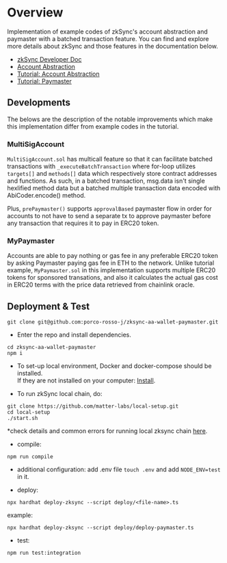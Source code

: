 # Overview


Implementation of example codes of zkSync's account abstraction and paymaster with a batched transaction feature. You can find and explore more details about zkSync and those features in the documentation below.

- [zkSync Developer Doc](https://v2-docs.zksync.io/dev/)
- [Account Abstraction](https://v2-docs.zksync.io/dev/developer-guides/aa.html#introduction)
- [Tutorial: Account Abstraction](https://v2-docs.zksync.io/dev/tutorials/custom-aa-tutorial.html)
- [Tutorial: Paymaster](https://v2-docs.zksync.io/dev/tutorials/custom-paymaster-tutorial.html)

## Developments

The belows are the description of the notable improvements which make this implementation differ from example codes in the tutorial.

### MultiSigAccount

`MultiSigAccount.sol` has multicall feature so that it can facilitate batched transactions with `_executeBatchTransaction` where for-loop utilizes `targets[]` and `methods[]` data which respectively store contract addresses and functions. As such, in a batched transaction, msg.data isn't single hexlified method data but a batched multiple transaction data encoded with AbiCoder.encode() method. 

Plus, `prePaymaster()` supports `approvalBased` paymaster flow in order for accounts to not have to send a separate tx to approve paymaster before any transaction that requires it to pay in ERC20 token.

### MyPaymaster

Accounts are able to pay nothing or gas fee in any preferable ERC20 token by asking Paymaster paying gas fee in ETH to the network. Unlike tutorial example, `MyPaymaster.sol` in this implementation supports multiple ERC20 tokens for sponsored transations, and also it calculates the actual gas cost in ERC20 terms with the price data retrieved from chainlink oracle. 

## Deployment & Test

```shell
git clone git@github.com:porco-rosso-j/zksync-aa-wallet-paymaster.git
```

- Enter the repo and install dependencies.

```shell
cd zksync-aa-wallet-paymaster
npm i
```

- To set-up local environment, Docker and docker-compose should be installed.    
  If they are not installed on your computer: [Install](https://docs.docker.com/get-docker/).  

- To run zkSync local chain, do:

```shell
git clone https://github.com/matter-labs/local-setup.git
cd local-setup
./start.sh
```

\*check details and common errors for running local zksync chain [here](https://v2-docs.zksync.io/api/hardhat/testing.html#reset-the-zksync-state).

- compile:

```shell
npm run compile
```

- additional configuration: add .env file `touch .env` and add `NODE_ENV=test` in it.

- deploy:

```shell
npx hardhat deploy-zksync --script deploy/<file-name>.ts
```

example:
```shell
npx hardhat deploy-zksync --script deploy/deploy-paymaster.ts
```

- test:

```shell
npm run test:integration
```
